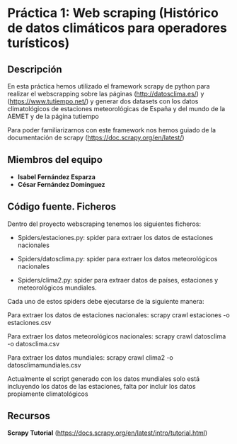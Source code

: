 # Práctica 1: Web scraping (Histórico de datos climáticos para operadores turísticos)

## Descripción
En esta práctica hemos utilizado el framework scrapy de python para realizar el webscrapping sobre las páginas (http://datosclima.es/) y (https://www.tutiempo.net/) y generar dos datasets con los datos climatológicos de estaciones meteorológicas de España y del mundo de la AEMET y de la página tutiempo

Para poder familiarizarnos con este framework nos hemos guiado de la documentación de scrapy (https://doc.scrapy.org/en/latest/) 
 


## Miembros del equipo

* **Isabel Fernández Esparza**
* **César Fernández Domínguez**

## Código fuente. Ficheros
Dentro del proyecto webscraping tenemos los siguientes ficheros:

* Spiders/estaciones.py: spider para extraer los datos de estaciones nacionales

* Spiders/datosclima.py: spider para extraer los datos meteorológicos nacionales

* Spiders/clima2.py: spider para extraer datos de países, estaciones y meteorológicos mundiales.


Cada uno de estos spiders debe ejecutarse de la siguiente manera:

Para extraer los datos de estaciones nacionales: 
scrapy crawl estaciones -o estaciones.csv

Para extraer los datos meteorológicos nacionales:
scrapy crawl datosclima -o datosclima.csv

Para extraer los datos mundiales: 
scrapy crawl clima2 -o datosclimamundiales.csv

Actualmente el script generado con los datos mundiales solo está incluyendo los datos de las estaciones, falta por incluir los datos propiamente climatológicos


## Recursos

**Scrapy Tutorial** (https://docs.scrapy.org/en/latest/intro/tutorial.html)
